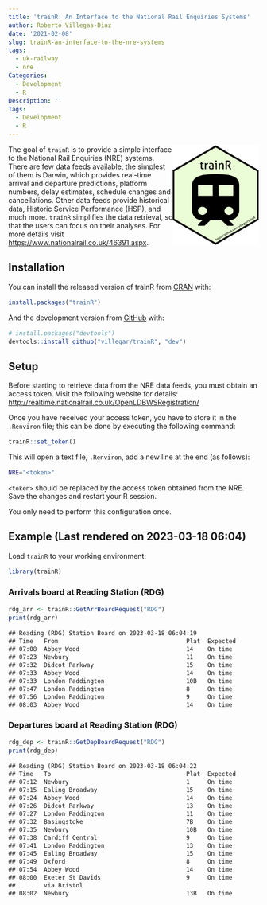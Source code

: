 ```yaml
---
title: 'trainR: An Interface to the National Rail Enquiries Systems'
author: Roberto Villegas-Diaz
date: '2021-02-08'
slug: trainR-an-interface-to-the-nre-systems
tags:
  - uk-railway
  - nre
Categories:
  - Development
  - R
Description: ''
Tags:
  - Development
  - R
---
```


<img src="https://raw.githubusercontent.com/villegar/trainR/main/inst/images/logo.png" alt="logo" align="right" height=200px/>

The goal of `trainR` is to provide a simple interface to the 
National Rail Enquiries (NRE) systems. There are few data feeds 
available, the simplest of them is Darwin, which provides real-time 
arrival and departure predictions, platform numbers, delay estimates, 
schedule changes and cancellations. Other data feeds provide historical 
data, Historic Service Performance (HSP), and much more. `trainR` 
simplifies the data retrieval, so that the users can focus on their 
analyses. For more details visit 
https://www.nationalrail.co.uk/46391.aspx.

## Installation

You can install the released version of trainR from [CRAN](https://CRAN.R-project.org) with:

``` r
install.packages("trainR")
```

And the development version from [GitHub](https://github.com/) with:

``` r
# install.packages("devtools")
devtools::install_github("villegar/trainR", "dev")
```

## Setup
Before starting to retrieve data from the NRE data feeds, you must obtain an access token. 
Visit the following website for details: http://realtime.nationalrail.co.uk/OpenLDBWSRegistration/

Once you have received your access token, you have to store it in the `.Renviron` file; this can be 
done by executing the following command:


```r
trainR::set_token()
```

This will open a text file, `.Renviron`, add a new line at the end (as follows):

```bash
NRE="<token>"
```

`<token>` should be replaced by the access token obtained from the NRE. Save the changes and restart 
your R session.

You only need to perform this configuration once.

## Example (Last rendered on 2023-03-18 06:04)

Load `trainR` to your working environment:

```r
library(trainR)
```

### Arrivals board at Reading Station (RDG)


```r
rdg_arr <- trainR::GetArrBoardRequest("RDG")
print(rdg_arr)
```

```
## Reading (RDG) Station Board on 2023-03-18 06:04:19
## Time   From                                    Plat  Expected
## 07:08  Abbey Wood                              14    On time
## 07:23  Newbury                                 11    On time
## 07:32  Didcot Parkway                          15    On time
## 07:33  Abbey Wood                              14    On time
## 07:33  London Paddington                       10B   On time
## 07:47  London Paddington                       8     On time
## 07:56  London Paddington                       9     On time
## 08:03  Abbey Wood                              14    On time
```

### Departures board at Reading Station (RDG)


```r
rdg_dep <- trainR::GetDepBoardRequest("RDG")
print(rdg_dep)
```

```
## Reading (RDG) Station Board on 2023-03-18 06:04:22
## Time   To                                      Plat  Expected
## 07:12  Newbury                                 1     On time
## 07:15  Ealing Broadway                         15    On time
## 07:24  Abbey Wood                              14    On time
## 07:26  Didcot Parkway                          13    On time
## 07:27  London Paddington                       11    On time
## 07:32  Basingstoke                             7B    On time
## 07:35  Newbury                                 10B   On time
## 07:38  Cardiff Central                         9     On time
## 07:41  London Paddington                       13    On time
## 07:45  Ealing Broadway                         15    On time
## 07:49  Oxford                                  8     On time
## 07:54  Abbey Wood                              14    On time
## 08:00  Exeter St Davids                        9     On time
##        via Bristol                             
## 08:02  Newbury                                 13B   On time
```
